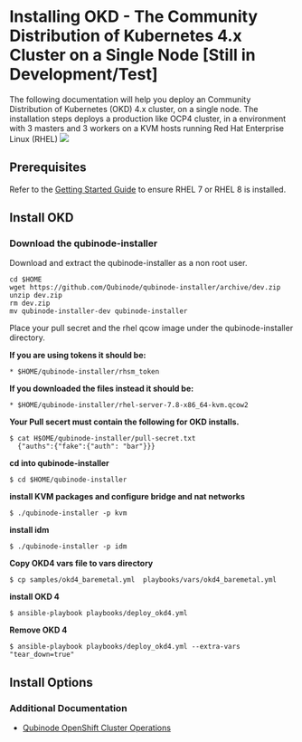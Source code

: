#  Installing OKD - The Community Distribution of Kubernetes 4.x Cluster on a Single Node [Still in Development/Test]

The following documentation will help you deploy an  Community Distribution of Kubernetes  (OKD) 4.x cluster, on a single node.
The installation steps deploys a production like OCP4 cluster, in a environment with 3 masters and 3 workers on a KVM hosts running Red Hat Enterprise Linux (RHEL)
![](https://i.imgur.com/n8TQAyB.png)

## Prerequisites

Refer to the [Getting Started Guide](../README.md) to ensure RHEL 7 or RHEL 8 is installed.

## Install OKD

### Download the qubinode-installer

Download and extract the qubinode-installer as a non root user.

```shell=
cd $HOME
wget https://github.com/Qubinode/qubinode-installer/archive/dev.zip
unzip dev.zip
rm dev.zip
mv qubinode-installer-dev qubinode-installer
```

Place your pull secret and the rhel qcow image under the qubinode-installer directory.

**If you are using tokens it should be:**
```
* $HOME/qubinode-installer/rhsm_token
```

**If you downloaded the files instead it should be:**
```
* $HOME/qubinode-installer/rhel-server-7.8-x86_64-kvm.qcow2
```

**Your Pull secert must contain the following for OKD installs.** 
```
$ cat H$OME/qubinode-installer/pull-secret.txt
  {"auths":{"fake":{"auth": "bar"}}}
```

**cd into qubinode-installer** 
```
$ cd $HOME/qubinode-installer 
```

**install KVM packages and configure bridge and nat networks**
```
$ ./qubinode-installer -p kvm
```

**install idm**  
```
$ ./qubinode-installer -p idm
```

**Copy OKD4 vars file to vars directory**
```
$ cp samples/okd4_baremetal.yml  playbooks/vars/okd4_baremetal.yml
```

**install OKD 4**  
```
$ ansible-playbook playbooks/deploy_okd4.yml
```

**Remove OKD 4**  
```
$ ansible-playbook playbooks/deploy_okd4.yml --extra-vars  "tear_down=true"
```

## Install Options  

### Additional Documentation

* [Qubinode OpenShift Cluster Operations](ocp4_cluster_ops.md)
